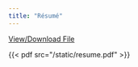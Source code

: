 ```yaml
---
title: "Résumé"
---
```


[View/Download File](/static/resume.pdf)

{{< pdf src="/static/resume.pdf" >}}